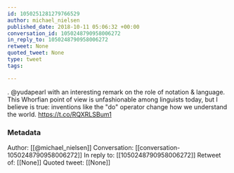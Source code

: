 ```yaml
---
id: 1050251281279766529
author: michael_nielsen
published_date: 2018-10-11 05:06:32 +00:00
conversation_id: 1050248790958006272
in_reply_to: 1050248790958006272
retweet: None
quoted_tweet: None
type: tweet
tags:

---
```


. @yudapearl with an interesting remark on the role of notation &amp; language. This Whorfian point of view is unfashionable among linguists today, but I believe is true: inventions like the "do" operator change how we understand the world. https://t.co/RQXRLSBum1

### Metadata

Author: [[@michael_nielsen]]
Conversation: [[conversation-1050248790958006272]]
In reply to: [[1050248790958006272]]
Retweet of: [[None]]
Quoted tweet: [[None]]
